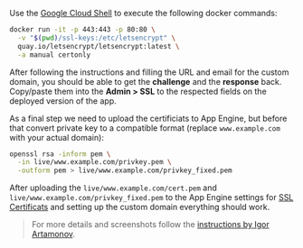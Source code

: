 Use the [Google Cloud Shell](https://cloud.google.com/cloud-shell/docs/) to
execute the following docker commands:

```bash
docker run -it -p 443:443 -p 80:80 \
  -v "$(pwd)/ssl-keys:/etc/letsencrypt" \
  quay.io/letsencrypt/letsencrypt:latest \
  -a manual certonly
```

After following the instructions and filling the URL and email for the custom
domain, you should be able to get the **challenge** and the **response** back.
Copy/paste them into the **Admin > SSL** to the respected fields on the
deployed version of the app.

As a final step we need to upload the certificiats to App Engine, but before
that convert private key to a compatible format (replace `www.example.com` with
your actual domain):

```bash
openssl rsa -inform pem \
  -in live/www.example.com/privkey.pem \
  -outform pem > live/www.example.com/privkey_fixed.pem
```

After uploading the `live/www.example.com/cert.pem` and
`live/www.example.com/privkey_fixed.pem` to the App Engine settings for
[SSL Certificats](https://console.developers.google.com/appengine/settings/certificates)
and setting up the custom domain everything should work.

> For more details and screenshots follow the [instructions by Igor
Artamonov](http://igorartamonov.com/2015/12/lets-encrypt-ssl-google-appengine/).
